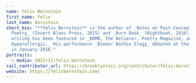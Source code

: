 ```yaml
---
name: Felix Bernstein
first_name: Felix
last_name: Bernstein
short_bio: "**Felix Bernstein** is the author of _Notes on Post-Conceptual
  Poetry_ (Insert Blanc Press, 2015) and _Burn Book_ (Nightboat, 2016). His
  writing has been featured in _BOMB, the Believer, Poetry Magazine, and
  Hyperallergic._ His performance _Bieber Bathos Elegy_ debuted at the Whitney
  in January 2016."
portraits:
  - media: 2022/12/felix-bernstein
rail_contributor_url: https://brooklynrail.org/contributor/felix-bernstein
website: https://felixbernstein.com/
---
```

